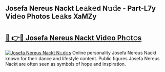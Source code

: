 ## Josefa Nereus Nackt Le𝚊k𝚎d N𝚞𝚍e - Part-L7y Vid𝚎o Photos Le𝚊ks XaMZy

# <h2><a href="http://fb9vxl.evod.top/?m=Josefa+Nereus+Nackt">🔗 👉🔴 Josefa Nereus Nackt Vid𝚎o Ph𝚘t𝚘s</a></h2>

[![Josefa Nereus Nackt N𝚞d𝚎s](https://i.imgur.com/8V9OHl7.gif)](http://fb9vxl.evod.top/?m=Josefa+Nereus+Nackt)
Online personality Josefa Nereus Nackt known for their dance and lifestyle content. Public figures Josefa Nereus Nackt are often seen as symbols of hope and inspiration. 
